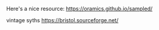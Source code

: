 
Here's a nice resource:
https://oramics.github.io/sampled/

vintage syths
https://bristol.sourceforge.net/